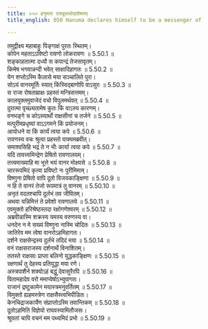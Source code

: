 ```yaml
---
title: ०५० हनुमता रामदूतत्वोद्घोषणम्
title_english: 050 Hanuma declares himself to be a messenger of

---
```

<div class="audioEmbed"  caption="श्रीराम-हरिसीताराममूर्ति-घनपाठिभ्यां वचनम्" src="https://archive.org/download/Ramayana-recitation-Sriram-harisItArAmamUrti-Ghanapaati-v2/Kanda_5/Kanda_5_SK-050-Hanuma_declares_himself_to_be_a_messenger_of.mp3"></div>

  
तमुद्वीक्ष्य महाबाहुः पिङ्गाक्षं पुरतः स्थितम्।  
कोपेन महताऽऽविष्टो रावणो लोकरावणः ॥ 5.50.1 ॥   
शङ्काहतात्मा दध्यौ स कपान्द्रं तेजसावृतम्।  
किमेष भगवान्नन्दी भवेत् साक्षादिहागतः ॥ 5.50.2 ॥   
येन शप्तोऽस्मि कैलासे मया सञ्चालिते पुरा।  
सोऽयं वानरमूर्तिः स्यात् किंस्विद्बाणोपि वाऽसुरः ॥ 5.50.3 ॥   
स राजा रोषताम्राक्षः प्रहस्तं मन्त्रिसत्तमम्।  
कालयुक्तमुवाजेदं वचो विपुलमर्थवत् ॥ 5.50.4 ॥   
दुरात्मा पृच्छ्यतामेष कुतः किं वाऽस्य कारणम्।  
वनभङ्गे च कोऽस्यार्थो राक्षसीनां च तर्जने ॥ 5.50.5 ॥   
मत्पुरीमप्रधृष्यां वाऽऽगमने किं प्रयोजनम्।  
आयोधने वा किं कार्यं त्वया कपे ॥ 5.50.6 ॥   
रावणस्य वचः श्रुत्वा प्रहस्तो वाक्यमब्रवीत्।  
समाश्वसिहि भद्रं ते न भीः कार्या त्वया कपे ॥ 5.50.7 ॥   
यदि तावत्त्वमिन्द्रेण प्रेषितो रावणालयम्।  
तत्त्वमाख्याहि मा भूत्ते भयं वानर मोक्ष्यसे ॥ 5.50.8 ॥   
चाररूपमिदं कृत्वा प्रविष्टो नः पुरीमिमाम्।  
विष्णुना प्रेषितो वापि दूतो विजयकाङ्क्षिणा ॥ 5.50.9 ॥   
न हि ते वानरं तेजो रूपमात्रं तु वानरम् ॥ 5.50.10 ॥   
अनृतं वदतश्चापि दुर्लभं तव जीवितम्।  
अथवा यन्निमित्तं ते प्रवेशो रावणालये ॥ 5.50.11 ॥   
एवमुक्तो हरिश्रेष्ठस्तदा रक्षोगणेश्वरम् ॥ 5.50.12 ॥   
अब्रवीन्नास्मि शक्रस्य यमस्य वरुणस्य वा।  
धनदेन न मे सख्यं विष्णुना नास्मि चोदितः ॥ 5.50.13 ॥   
जातिरेव मम त्वेषा वानरोऽहमिहागतः।  
दर्शने राक्षसेन्द्रस्य दुर्लभे तदिदं मया ॥ 5.50.14 ॥   
वनं राक्षसराजस्य दर्शनार्थे विनाशितम्।  
ततस्ते राक्षसाः प्राप्ता बलिनो युद्धकाङ्क्षिणः ॥ 5.50.15 ॥   
रक्षणार्थं तु देहस्य प्रतियुद्धा मया रणे।  
अस्त्रपाशैर्न शक्योऽहं बद्धुं देवासुरैरपि ॥ 5.50.16 ॥   
पितामहादेव वरो ममाप्येषोऽभ्युपागतः।  
राजानं द्रष्टुकामेन मयास्त्रमनुवर्तितम् ॥ 5.50.17 ॥   
विमुक्तो ह्यहमस्त्रेण राक्षसैस्त्वभिपीडितः।  
केनचिद्राजकार्येण संप्राप्तोऽस्मि तवान्तिकम् ॥ 5.50.18 ॥   
दूतोऽहमिति विज्ञेयो राघवस्यामितौजसः।  
श्रूयतां चापि वचनं मम पथ्यमिदं प्रभो ॥ 5.50.19 ॥   